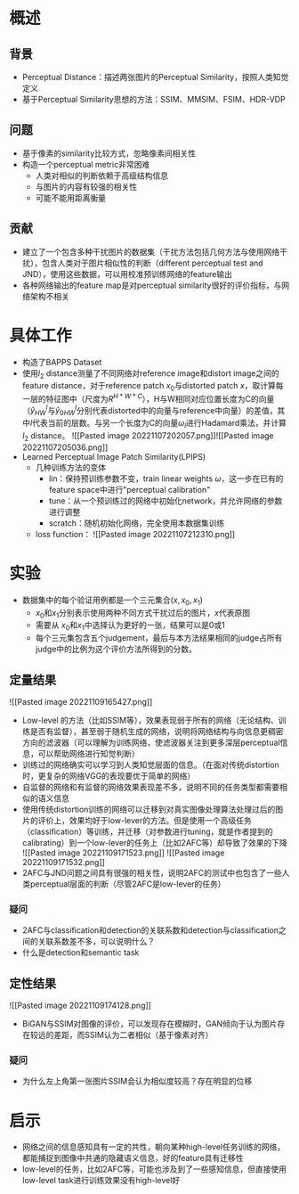 # 概述
## 背景
- Perceptual Distance：描述两张图片的Perceptual Similarity，按照人类知觉定义
- 基于Perceptual Similarity思想的方法：SSIM、MMSIM、FSIM、HDR-VDP
## 问题
- 基于像素的similarity比较方式，忽略像素间相关性
- 构造一个perceptual metric非常困难
	- 人类对相似的判断依赖于高级结构信息
	- 与图片的内容有较强的相关性
	- 可能不能用距离衡量
## 贡献
- 建立了一个包含多种干扰图片的数据集（干扰方法包括几何方法与使用网络干扰），包含人类对于图片相似性的判断（different perceptual test and JND），使用这些数据，可以用校准预训练网络的feature输出
- 各种网络输出的feature map是对perceptual similarity很好的评价指标，与网络架构不相关
# 具体工作
- 构造了BAPPS Dataset
- 使用$l_2$ distance测量了不同网络对reference image和distort image之间的feature distance，对于reference patch $x_0$与distorted patch $x$，取计算每一层的特征图中（尺度为$R^{H*W*C}$），H与W相同对应位置长度为C的向量（$\hat y^l_{HW}$与$\hat y^l_{0HW}$分别代表distorted中的向量与reference中向量）的差值，其中$l$代表当前的层数。与另一个长度为C的向量$\omega _l$进行Hadamard乘法，并计算$l_2$ distance。
![[Pasted image 20221107202057.png]]![[Pasted image 20221107205036.png]]
- Learned Perceptual Image Patch Similarity(LPIPS)
	- 几种训练方法的变体
		- lin：保持预训练参数不变，train linear weights $\omega$，这一步在已有的feature space中进行"perceptual calibration"
		- tune：从一个预训练过的网络中初始化network，并允许网络的参数进行调整
		- scratch：随机初始化网络，完全使用本数据集训练
	- loss function：                                                                 ![[Pasted image 20221107212310.png]]
# 实验
- 数据集中的每个验证用例都是一个三元集合$(x,x_0,x_1)$
	- $x_0$和$x_1$分别表示使用两种不同方式干扰过后的图片，$x$代表原图
	- 需要从 $x_0$和$x_1$中选择认为更好的一张，结果可以是0或1
	- 每个三元集包含五个judgement，最后与本方法结果相同的judge占所有judge中的比例为这个评价方法所得到的分数。
## 定量结果
![[Pasted image 20221109165427.png]]
- Low-level 的方法（比如SSIM等），效果表现弱于所有的网络（无论结构、训练是否有监督），甚至弱于随机生成的网络，说明将网络结构与向信息更稠密方向的滤波器（可以理解为训练网络，使滤波器关注到更多深层perceptual信息，可以帮助网络进行知觉判断）
- 训练过的网络确实可以学习到人类知觉层面的信息。（在面对传统distortion时，更复杂的网络VGG的表现要优于简单的网络）
- 自监督的网络和有监督的网络效果表现差不多，说明不同的任务类型都需要相似的语义信息
- 使用传统distortion训练的网络可以迁移到对真实图像处理算法处理过后的图片的评价上，效果均好于low-lever的方法。但是使用一个高级任务（classification）等训练，并迁移（对参数进行tuning，就是作者提到的calibrating）到一个low-lever的任务上（比如2AFC等）却导致了效果的下降
![[Pasted image 20221109171523.png]]
![[Pasted image 20221109171532.png]]
- 2AFC与JND问题之间具有很强的相关性，说明2AFC的测试中也包含了一些人类perceptual层面的判断（尽管2AFC是low-lever的任务）
### 疑问
- 2AFC与classification和detection的关联系数和detection与classification之间的关联系数差不多，可以说明什么？
- 什么是detection和semantic task
## 定性结果
![[Pasted image 20221109174128.png]]
- BiGAN与SSIM对图像的评价，可以发现存在模糊时，GAN倾向于认为图片存在较远的差距，而SSIM认为二者相似（基于像素对齐）
### 疑问
- 为什么左上角第一张图片SSIM会认为相似度较高？存在明显的位移
# 启示
- 网络之间的信息感知具有一定的共性，朝向某种high-level任务训练的网络，都能捕捉到图像中共通的隐藏语义信息，好的feature具有迁移性
- low-level的任务，比如2AFC等，可能也涉及到了一些感知信息，但直接使用low-level task进行训练效果没有high-level好